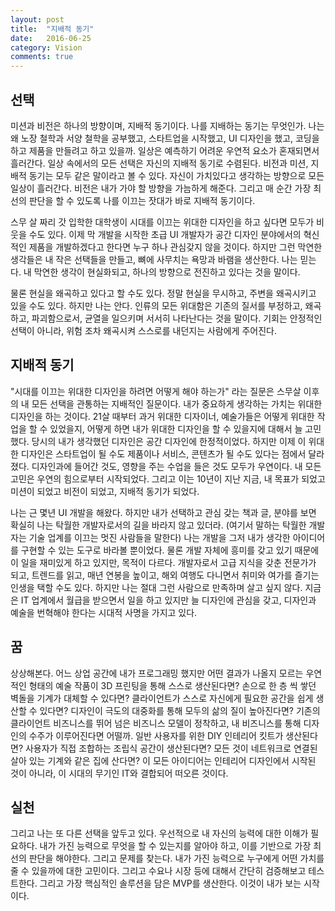 ```yaml
---
layout: post
title:  "지배적 동기"
date:   2016-06-25
category: Vision
comments: true
---
```


## 선택

미션과 비전은 하나의 방향이며, 지배적 동기이다. 나를 지배하는 동기는 무엇인가. 나는 왜 노장 철학과 서양 철학을 공부했고, 스타트업을 시작했고, UI 디자인을 했고, 코딩을 하고 제품을 만들려고 하고 있을까. 일상은 예측하기 어려운 우연적 요소가 혼재되면서 흘러간다. 일상 속에서의 모든 선택은 자신의 지배적 동기로 수렴된다. 비전과 미션, 지배적 동기는 모두 같은 말이라고 볼 수 있다. 자신이 가치있다고 생각하는 방향으로 모든 일상이 흘러간다. 비전은 내가 가야 할 방향을 가늠하게 해준다. 그리고 매 순간 가장 최선의 판단을 할 수 있도록 나를 이끄는 잣대가 바로 지배적 동기이다. 

스무 살 짜리 갓 입학한 대학생이 시대를 이끄는 위대한 디자인을 하고 싶다면 모두가 비웃을 수도 있다. 이제 막 개발을 시작한 초급 UI 개발자가 공간 디자인 분야에서의 혁신적인 제품을 개발하겠다고 한다면 누구 하나 관심갖지 않을 것이다. 하지만 그런 막연한 생각들은 내 작은 선택들을 만들고, 뼈에 사무치는 욕망과 바램을 생산한다. 나는 믿는다. 내 막연한 생각이 현실화되고, 하나의 방향으로 전진하고 있다는 것을 말이다. 

물론 현실을 왜곡하고 있다고 할 수도 있다. 정말 현실을 무시하고, 주변을 왜곡시키고 있을 수도 있다. 하지만 나는 안다. 인류의 모든 위대함은 기존의 질서를 부정하고, 왜곡하고, 파괴함으로서, 균열을 일으키며 서서히 나타난다는 것을 말이다. 기회는 안정적인 선택이 아니라, 위험 조차 왜곡시켜 스스로를 내던지는 사람에게 주어진다.

## 지배적 동기

"시대를 이끄는 위대한 디자인을 하려면 어떻게 해야 하는가" 라는 질문은 스무살 이후의 내 모든 선택을 관통하는 지배적인 질문이다. 내가 중요하게 생각하는 가치는 위대한 디자인을 하는 것이다. 21살 때부터 과거 위대한 디자이너, 예술가들은 어떻게 위대한 작업을 할 수 있었을지, 어떻게 하면 내가 위대한 디자인을 할 수 있을지에 대해서 늘 고민했다. 당시의 내가 생각했던 디자인은 공간 디자인에 한정적이었다. 하지만 이제 이 위대한 디자인은 스타트업이 될 수도 제품이나 서비스, 콘텐츠가 될 수도 있다는 점에서 달라졌다. 디자인과에 들어간 것도, 영향을 주는 수업을 들은 것도 모두가 우연이다. 내 모든 고민은 우연의 힘으로부터 시작되었다. 그리고 이는 10년이 지난 지금, 내 목표가 되었고 미션이 되었고 비전이 되었고, 지배적 동기가 되었다. 


나는 근 몇년 UI 개발을 해왔다. 하지만 내가 선택하고 관심 갖는 책과 글, 분야를 보면 확실히 나는 탁월한 개발자로서의 길을 바라지 않고 있더라. (여기서 말하는 탁월한 개발자는 기술 업계를 이끄는 멋진 사람들을 말한다) 나는 개발을 그저 내가 생각한 아이디어를 구현할 수 있는 도구로 바라볼 뿐이었다. 물론 개발 자체에 흥미를 갖고 있기 때문에 이 일을 재미있게 하고 있지만, 목적이 다르다. 개발자로서 고급 지식을 갖춘 전문가가 되고, 트렌드를 읽고, 매년 연봉을 높이고, 해외 여행도 다니면서 취미와 여가를 즐기는 인생을 택할 수도 있다. 하지만 나는 절대 그런 사람으로 만족하며 살고 싶지 않다. 지금은 IT 업계에서 월급을 받으면서 일을 하고 있지만 늘 디자인에 관심을 갖고, 디자인과 예술을 번혁해야 한다는 시대적 사명을 가지고 있다. 

## 꿈

상상해본다. 어느 상업 공간에 내가 프로그래밍 했지만 어떤 결과가 나올지 모르는 우연적인 형태의 예술 작품이 3D 프린팅을 통해 스스로 생산된다면? 손으로 한 층 씩 쌓던 벽돌을 기계가 대체할 수 있다면? 클라이언트가 스스로 자신에게 필요한 공간을 쉽게 생산할 수 있다면? 디자인이 극도의 대중화를 통해 모두의 삶의 질이 높아진다면? 기존의 클라이언트 비즈니스를 뛰어 넘은 비즈니스 모델이 정착하고, 내 비즈니스를 통해 디자인의 수주가 이루어진다면 어떨까. 일반 사용자를 위한 DIY 인테리어 킷트가 생산된다면? 사용자가 직접 조합하는 조립식 공간이 생산된다면? 모든 것이 네트워크로 연결된 살아 있는 기계와 같은 집에 산다면? 이 모든 아이디어는 인테리어 디자인에서 시작된 것이 아니라, 이 시대의 무기인 IT와 결합되어 떠오른 것이다. 

## 실천

그리고 나는 또 다른 선택을 앞두고 있다. 우선적으로 내 자신의 능력에 대한 이해가 필요하다. 내가 가진 능력으로 무엇을 할 수 있는지를 알아야 하고, 이를 기반으로 가장 최선의 판단을 해야한다. 그리고 문제를 찾는다. 내가 가진 능력으로 누구에게 어떤 가치를 줄 수 있을까에 대한 고민이다. 그리고 수요나 시장 등에 대해서 간단히 검증해보고 테스트한다. 그리고 가장 핵심적인 솔루션을 담은 MVP를 생산한다. 이것이 내가 보는 시작이다.